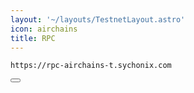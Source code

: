 ```yaml
---
layout: '~/layouts/TestnetLayout.astro'
icon: airchains
title: RPC
---
```


<div class="code-block-wrapper">
  <pre><code>https://rpc-airchains-t.sychonix.com</code></pre>
  <button class="copy-btn"><i class="fas fa-copy"></i></button>
</div>
